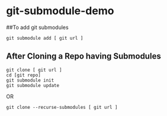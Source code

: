 # git-submodule-demo

##To add git submodules 
```
git submodule add [ git url ] 
```
## After Cloning a Repo having Submodules

```
git clone [ git url ]
cd [git repo]
git submodule init
git submodule update
```
OR 
```
git clone --recurse-submodules [ git url ]
```
